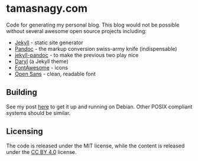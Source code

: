 # tamasnagy.com

Code for generating my personal blog. This blog would not be possible
without several awesome open source projects including:

- [Jekyll](https://jekyllrb.com) - static site generator
- [Pandoc](http://pandoc.org) - the markup conversion swiss-army knife
  (indispensable)
- [jekyll-pandoc](https://github.com/mfenner/jekyll-pandoc) - to make the previous two play nice
- [Daryl](https://github.com/andrewcodes/daryl) (a Jekyll theme)
- [FontAwesome](https://fortawesome.github.io/Font-Awesome) - icons
- [Open Sans](https://www.google.com/fonts/specimen/Open+Sans) - clean,
  readable font

## Building

See my post [here](https://tamasnagy.com/blog/building-jekyll-site-debian/)
to get it up and running on Debian. Other POSIX compliant systems should
be similar.

## Licensing

The code is released under the MIT license, while the content is released
under the [CC BY 4.0](https://creativecommons.org/licenses/by/4.0/)
license.
